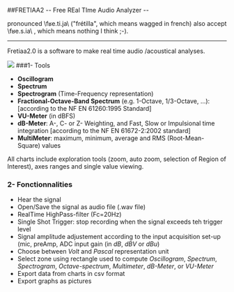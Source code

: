 ##FRETIAA2
-- Free REal TIme Audio Analyzer --

pronounced \fʁe.ti.ja\ ("frétilla", which means wagged in french) also accept \fʁe.s.ia\ , which means nothing I think ;-).

---

Fretiaa2.0 is a software to make real time audio /acoustical analyses.

![ ](/home/foufy/FUXs_QT_Programs/Fretiaa2/screenshots/fretiaa2.png  "Main Page")
###1- Tools

- **Oscillogram**
- **Spectrum**
- **Spectrogram** (Time-Frequency representation)
- **Fractional-Octave-Band Spectrum** (e.g. 1-Octave, 1/3-Octave, ...):  [according to the NF EN 61260:1995 Standard]
- **VU-Meter** (in dBFS)
- **dB-Meter**: A-, C- or Z- Weighting, and Fast, Slow or Impulsional time integration  [according to the NF EN 61672-2:2002 standard]
- **MultiMeter**: maximum, minimum, average and RMS (Root-Mean-Square) values

All charts include exploration tools (zoom, auto zoom, selection of Region of Interest), axes ranges and single value viewing.


### 2- Fonctionnalities

- Hear the signal 
- Open/Save the signal as audio file (.wav file)
- RealTime HighPass-filter (Fc=20Hz)
- Single Shot Trigger: stop recording when the signal exceeds teh trigger level
- Signal amplitude adjustement according to the input acquisition set-up (mic, preAmp, ADC input gain (in *dB*, *dBV* or *dBu*)
- Choose between *Volt* and *Pascal* representation unit
-  Select zone using rectangle used to compute *Oscillogram*, *Spectrum*, *Spectrogram*, *Octave-spectrum*, *Multimeter*, *dB-Meter*, or *VU-Meter*
- Export data from charts in csv format
- Export graphs as pictures
